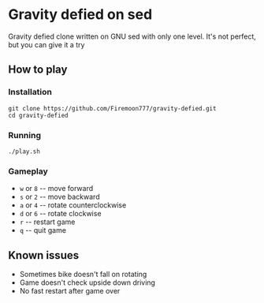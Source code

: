 # Gravity defied on sed
Gravity defied clone written on GNU sed with only one level.
It's not perfect, but you can give it a try

## How to play

### Installation
```
git clone https://github.com/Firemoon777/gravity-defied.git
cd gravity-defied
```
### Running
```
./play.sh
```
### Gameplay

- ```w``` or ```8``` -- move forward
- ```s``` or ```2``` -- move backward
- ```a``` or ```4``` -- rotate counterclockwise
- ```d``` or ```6``` -- rotate clockwise
- ```r``` -- restart game
- ```q``` -- quit game

## Known issues
- Sometimes bike doesn't fall on rotating
- Game doesn't check upside down driving 
- No fast restart after game over
